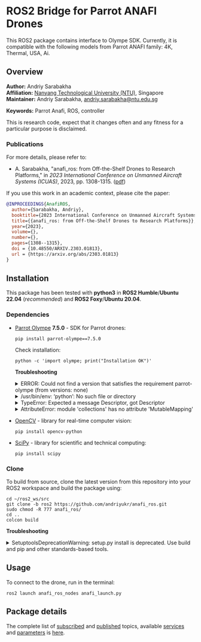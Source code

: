 # ROS2 Bridge for Parrot ANAFI Drones
This ROS2 package contains interface to Olympe SDK. Currently, it is compatible with the following models from Parrot ANAFI family: 4K, Thermal, USA, Ai.

## Overview

**Author:** Andriy Sarabakha<br />
**Affiliation:** [Nanyang Technological University (NTU)](https://www.ntu.edu.sg), Singapore<br />
**Maintainer:** Andriy Sarabakha, andriy.sarabakha@ntu.edu.sg

**Keywords:** Parrot Anafi, ROS, controller

This is research code, expect that it changes often and any fitness for a particular purpose is disclaimed.

### Publications

For more details, please refer to: 

* A. Sarabakha, "anafi_ros: from Off-the-Shelf Drones to Research Platforms," in *2023 International Conference on Unmanned Aircraft Systems (ICUAS)*, 2023, pp. 1308-1315. ([pdf](Parrot_Anafi.pdf))

If you use this work in an academic context, please cite the paper:
```bibtex
@INPROCEEDINGS{AnafiROS,
  author={Sarabakha, Andriy},
  booktitle={2023 International Conference on Unmanned Aircraft Systems (ICUAS)}, 
  title={{anafi_ros: from Off-the-Shelf Drones to Research Platforms}}, 
  year={2023},
  volume={},
  number={},
  pages={1308--1315},
  doi = {10.48550/ARXIV.2303.01813},
  url = {https://arxiv.org/abs/2303.01813}
}
```

## Installation

This package has been tested with **python3** in **ROS2 Humble**/**Ubuntu 22.04** (*recommended*) and **ROS2 Foxy**/**Ubuntu 20.04**.

### Dependencies

- [Parrot Olympe](https://developer.parrot.com/docs/olympe/installation.html) **7.5.0** - SDK for Parrot drones:

      pip install parrot-olympe==7.5.0
      
  Check installation:
  
      python -c 'import olympe; print("Installation OK")'
      
  **Troubleshooting**
  
    <details> 
        <summary>ERROR: Could not find a version that satisfies the requirement parrot-olympe (from versions: none)</summary>
	
    	Install the latest version of `pip`:

        	sudo apt-get install python3-pip python-dev
        	echo 'export PATH="~/.local/bin:$PATH"' >> ~/.bashrc
        	source ~/.bashrc
    </details>
    
    <details> 
        <summary>/usr/bin/env: ‘python’: No such file or directory</summary>
  
    	Set `python3` as default `python` version:

        	echo 'alias python=python3' >> ~/.bash_aliases
        	source ~/.bash_aliases
    </details>
    
    <details> 
        <summary>TypeError: Expected a message Descriptor, got Descriptor</summary>
  
    	Install `protobuf` version `3.6`:

        	pip install protobuf==3.6
    </details>
    
    <details> 
        <summary>AttributeError: module 'collections' has no attribute 'MutableMapping'</summary>
  
    	Install `protobuf` version `3.20.0`:

        	pip install protobuf==3.20.0
    </details>
  
- [OpenCV](https://pypi.org/project/opencv-python/) - library for real-time computer vision:

      pip install opencv-python
    
- [SciPy](https://scipy.org/install/) - library for scientific and technical computing:

      pip install scipy
    
### Clone

To build from source, clone the latest version from this repository into your ROS2 workspace and build the package using:

    cd ~/ros2_ws/src
    git clone -b ros2 https://github.com/andriyukr/anafi_ros.git
    sudo chmod -R 777 anafi_ros/
    cd ..
    colcon build
  
**Troubleshooting**
  
<details> 
  <summary>SetuptoolsDeprecationWarning: setup.py install is deprecated. Use build and pip and other standards-based tools.</summary>
  
   Install `setuptools` version `58.2.0`:

     pip install setuptools==58.2.0
</details>
        	
## Usage

To connect to the drone, run in the terminal:

    ros2 launch anafi_ros_nodes anafi_launch.py
    
## Package details

The complete list of [subscribed](details.md#subscribed-topics) and [published](details.md#published-topics) topics, available [services](details.md#services) and [parameters](details.md#parameters) is [here](details.md).

